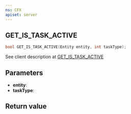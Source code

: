 ```yaml
---
ns: CFX
apiset: server
---
```

## GET_IS_TASK_ACTIVE

```c
bool GET_IS_TASK_ACTIVE(Entity entity, int taskType);
```

See client description at [GET_IS_TASK_ACTIVE](#_0xB0760331C7AA4155)

## Parameters
* **entity**:
* **taskType**:

## Return value
